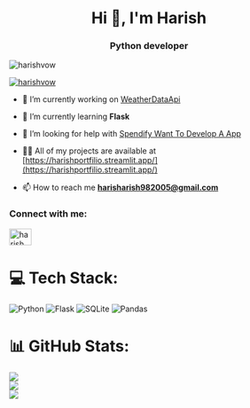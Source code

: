 <h1 align="center">Hi 👋, I'm Harish</h1>
<h3 align="center">Python developer</h3>

<p align="left"> <img src="https://komarev.com/ghpvc/?username=harishvow&label=Profile%20views&color=0e75b6&style=flat" alt="harishvow" /> </p>

<p align="left"> <a href="https://github.com/ryo-ma/github-profile-trophy"><img src="https://github-profile-trophy.vercel.app/?username=harishvow" alt="harishvow" /></a> </p>

- 🔭 I’m currently working on [WeatherDataApi](WeatherDataAPI)

- 🌱 I’m currently learning **Flask**

- 🤝 I’m looking for help with [Spendify Want To Develop A App](https://github.com/Harishvow/spendify)

- 👨‍💻 All of my projects are available at [https://harishportfilio.streamlit.app/](https://harishportfilio.streamlit.app/)

- 📫 How to reach me **harisharish982005@gmail.com**

<h3 align="left">Connect with me:</h3>
<p align="left">
<a href="https://linkedin.com/in/harish chidamparam" target="blank"><img align="center" src="https://raw.githubusercontent.com/rahuldkjain/github-profile-readme-generator/master/src/images/icons/Social/linked-in-alt.svg" alt="harish chidamparam" height="30" width="40" /></a>
</p>

# 💻 Tech Stack:
![Python](https://img.shields.io/badge/python-3670A0?style=for-the-badge&logo=python&logoColor=ffdd54) ![Flask](https://img.shields.io/badge/flask-%23000.svg?style=for-the-badge&logo=flask&logoColor=white) ![SQLite](https://img.shields.io/badge/sqlite-%2307405e.svg?style=for-the-badge&logo=sqlite&logoColor=white) ![Pandas](https://img.shields.io/badge/pandas-%23150458.svg?style=for-the-badge&logo=pandas&logoColor=white)
# 📊 GitHub Stats:
![](https://github-readme-stats.vercel.app/api?username=Harishvow&theme=dark&hide_border=false&include_all_commits=true&count_private=true)<br/>
![](https://nirzak-streak-stats.vercel.app/?user=Harishvow&theme=dark&hide_border=false)<br/>
![](https://github-readme-stats.vercel.app/api/top-langs/?username=Harishvow&theme=dark&hide_border=false&include_all_commits=true&count_private=true&layout=compact)
<!-- Proudly created with GPRM ( https://gprm.itsvg.in ) -->

